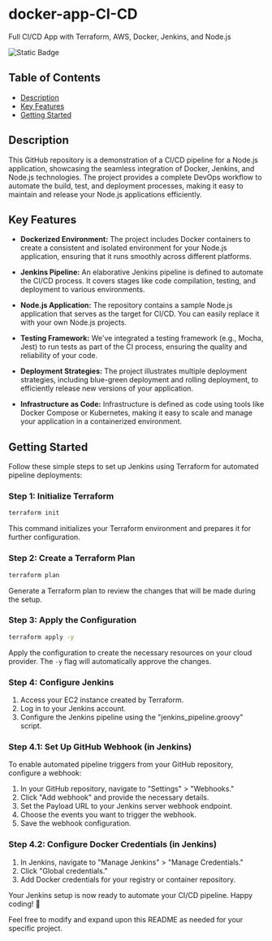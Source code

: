 # docker-app-CI-CD 
Full CI/CD App with Terraform, AWS, Docker, Jenkins, and Node.js 

![Static Badge](https://img.shields.io/badge/completed-green)

## Table of Contents

- [Description](#description)
- [Key Features](#key-features)
- [Getting Started](#getting-started)

## Description

This GitHub repository is a demonstration of a CI/CD pipeline for a Node.js application, showcasing the seamless integration of Docker, Jenkins, and Node.js technologies. The project provides a complete DevOps workflow to automate the build, test, and deployment processes, making it easy to maintain and release your Node.js applications efficiently.

## Key Features

- **Dockerized Environment:** The project includes Docker containers to create a consistent and isolated environment for your Node.js application, ensuring that it runs smoothly across different platforms.

- **Jenkins Pipeline:** An elaborative Jenkins pipeline is defined to automate the CI/CD process. It covers stages like code compilation, testing, and deployment to various environments.

- **Node.js Application:** The repository contains a sample Node.js application that serves as the target for CI/CD. You can easily replace it with your own Node.js projects.

- **Testing Framework:** We've integrated a testing framework (e.g., Mocha, Jest) to run tests as part of the CI process, ensuring the quality and reliability of your code.

- **Deployment Strategies:** The project illustrates multiple deployment strategies, including blue-green deployment and rolling deployment, to efficiently release new versions of your application.

- **Infrastructure as Code:** Infrastructure is defined as code using tools like Docker Compose or Kubernetes, making it easy to scale and manage your application in a containerized environment.

## Getting Started


Follow these simple steps to set up Jenkins using Terraform for automated pipeline deployments:

### Step 1: Initialize Terraform

```bash
terraform init
```

This command initializes your Terraform environment and prepares it for further configuration.

### Step 2: Create a Terraform Plan

```bash
terraform plan
```

Generate a Terraform plan to review the changes that will be made during the setup.

### Step 3: Apply the Configuration

```bash
terraform apply -y
```

Apply the configuration to create the necessary resources on your cloud provider. The `-y` flag will automatically approve the changes.

### Step 4: Configure Jenkins

1. Access your EC2 instance created by Terraform.
2. Log in to your Jenkins account.
3. Configure the Jenkins pipeline using the "jenkins_pipeline.groovy" script.

### Step 4.1: Set Up GitHub Webhook (in Jenkins)

To enable automated pipeline triggers from your GitHub repository, configure a webhook:

1. In your GitHub repository, navigate to "Settings" > "Webhooks."
2. Click "Add webhook" and provide the necessary details.
3. Set the Payload URL to your Jenkins server webhook endpoint.
4. Choose the events you want to trigger the webhook.
5. Save the webhook configuration.

### Step 4.2: Configure Docker Credentials (in Jenkins)

1. In Jenkins, navigate to "Manage Jenkins" > "Manage Credentials."
2. Click "Global credentials."
3. Add Docker credentials for your registry or container repository.

Your Jenkins setup is now ready to automate your CI/CD pipeline. Happy coding! 🚀

Feel free to modify and expand upon this README as needed for your specific project.
